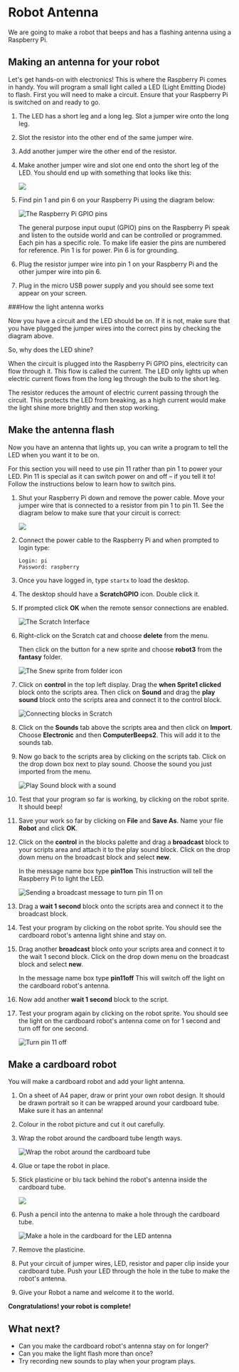 # Robot Antenna

We are going to make a robot that beeps and has a flashing antenna using a Raspberry Pi.

## Making an antenna for your robot

Let's get hands-on with electronics!  This is where the Raspberry Pi comes in handy. You will program a small light called a LED (Light Emitting Diode) to flash. First you will need to make a circuit. Ensure that your Raspberry Pi is switched on and ready to go.

1.  The LED has a short leg and a long leg. Slot a jumper wire onto the long leg.

2.  Slot the resistor into the other end of the same jumper wire.

3.  Add another jumper wire the other end of the resistor.

4.  Make another jumper wire and slot one end onto the short leg of the LED. You should end up with something that looks like this:

    ![](images/led-wired.png)

5.  Find pin 1 and pin 6 on your Raspberry Pi using the diagram below:

    ![](images/gpio.png "The Raspberry Pi GPIO pins")

    The general purpose input ouput (GPIO) pins on the Raspberry Pi speak and listen to the outside world and can be          controlled or programmed.  Each pin has a specific role. To make life easier the pins are numbered for reference.         Pin 1 is for power. Pin 6 is for grounding.

6.  Plug the resistor jumper wire into pin 1 on your Raspberry Pi and the other jumper wire into pin 6.

7.  Plug in the micro USB power supply and you should see some text appear on your screen.

###How the light antenna works

Now you have a circuit and the LED should be on. If it is not, make sure that you have plugged the jumper wires into the correct pins by checking the diagram above. 

So, why does the LED shine?

When the circuit is plugged into the Raspberry Pi GPIO pins, electricity can flow through it. This flow is called the current. The LED only lights up when electric current flows from the long leg through the bulb to the short leg.

The resistor reduces the amount of electric current passing through the circuit. This protects the LED from breaking, as a high current would make the light shine more brightly and then stop working.

## Make the antenna flash

Now you have an antenna that lights up, you can write a program to tell the LED when you want it to be on.

For this section you will need to use pin 11 rather than pin 1 to power your LED. Pin 11 is special as it can switch power on and off – if you tell it to! Follow the instructions below to learn how to switch pins.

1.  Shut your Raspberry Pi down and remove the power cable. Move your jumper wire that is connected to a resistor from pin 1 to pin 11. See the diagram below to make sure that your circuit is correct:

    ![](images/finished-circuit.png)

2.  Connect the power cable to the Raspberry Pi and when prompted to login type:

    ```
    Login: pi
    Password: raspberry
    ```

3.  Once you have logged in, type `startx` to load the desktop.

4.  The desktop should have a **ScratchGPIO** icon. Double click it.

5.  If prompted click **OK** when the remote sensor connections are enabled.

    ![](images/Scratch-interface.png "The Scratch Interface")

6.  Right-click on the Scratch cat and choose **delete** from the menu.

    Then click on the button for a new sprite and choose **robot3** from the **fantasy** folder.

    ![](images/new_sprite.png "The Snew sprite from folder icon")

7.  Click on **control** in the top left display. Drag the **when Sprite1 clicked** block onto the scripts area. Then click on **Sound** and drag the **play sound** block onto the scripts area and connect it to the control block.

    ![](images/play_sound.png "Connecting blocks in Scratch")

8.  Click on the **Sounds** tab above the scripts area and then click on **Import**. Choose **Electronic** and then **ComputerBeeps2**. This will add it to the sounds tab.

9.  Now go back to the scripts area by clicking on the scripts tab. Click on the drop down box next to play sound. Choose the sound you just imported from the menu.

    ![](images/play_sound_beep.png "Play Sound block with a sound")

10. Test that your program so far is working, by clicking on the robot sprite. It should beep!

11. Save your work so far by clicking on **File** and **Save As**. Name your file **Robot** and click **OK**.

12. Click on the **control** in the blocks palette and drag a **broadcast** block to your scripts area and attach it to the play sound block. Click on the drop down menu on the broadcast block and select **new**.

    In the message name box type **pin11on** This instruction will tell the Raspberry Pi to light the LED.

    ![](images/pin11on.png "Sending a broadcast message to turn pin 11 on")

13. Drag a **wait 1 second** block onto the scripts area and connect it to the broadcast block.

14. Test your program by clicking on the robot sprite. You should see the cardboard robot's antenna light shine and stay on.

15. Drag another **broadcast** block onto your scripts area and connect it to the wait 1 second block. Click on the drop down menu on the broadcast block and select **new**.

    In the message name box type **pin11off** This will switch off the light on the cardboard robot's antenna.

16. Now add another **wait 1 second** block to the script.

17. Test your program again by clicking on the robot sprite. You should see the light on the cardboard robot's antenna come on for 1 second and turn off for one second.

    ![](images/pin11off.png "Turn pin 11 off")

## Make a cardboard robot

You will make a cardboard robot and add your light antenna.

1.  On a sheet of A4 paper, draw or print your own robot design. It should be drawn portrait so it can be wrapped around your cardboard tube. Make sure it has an antenna!

2.  Colour in the robot picture and cut it out carefully.

3.  Wrap the robot around the cardboard tube length ways.

    ![](images/cardboard.png "Wrap the robot around the cardboard tube")

4.  Glue or tape the robot in place.

5.  Stick plasticine or blu tack behind the robot's antenna inside the cardboard tube.

    ![](images/cardboard2.png)

6.  Push a pencil into the antenna to make a hole through the cardboard tube.

    ![](images/cardboard3.png "Make a hole in the cardboard for the LED antenna")

7.  Remove the plasticine.

8.  Put your circuit of jumper wires, LED, resistor and paper clip inside your cardboard tube. Push your LED through the hole in the tube to make the robot's antenna.

9.  Give your Robot a name and welcome it to the world.

**Congratulations! your robot is complete!**

## What next?

-   Can you make the cardboard robot's antenna stay on for longer?
-   Can you make the light flash more than once?
-   Try recording new sounds to play when your program plays.
